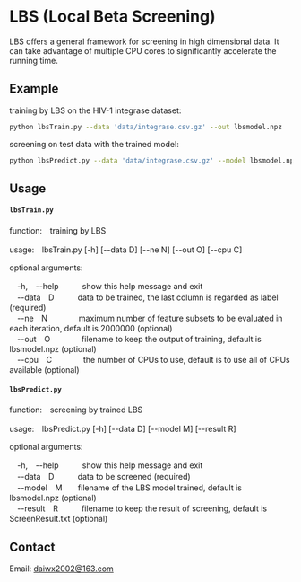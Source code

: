 # LBS (Local Beta Screening)

LBS offers a general framework for screening in high dimensional data. It can take advantage of multiple CPU cores to significantly accelerate the running time.


## Example

training by LBS on the HIV-1 integrase dataset:
```Bash
python lbsTrain.py --data 'data/integrase.csv.gz' --out lbsmodel.npz
```

screening on test data with  the trained model:
```Bash
python lbsPredict.py --data 'data/integrase.csv.gz' --model lbsmodel.npz --result SreenResult.txt
```

## Usage

#### `lbsTrain.py`

function:　training by LBS

usage:　lbsTrain.py [-h] [--data D] [--ne N] [--out O] [--cpu C]

optional arguments:

 　-h,　--help　　　show this help message and exit<br>
 　--data　D　　　data to be trained, the last column is regarded as label
              (required)<br>
 　--ne　N　　　　maximum number of feature subsets to be evaluated in each
              iteration, default is 2000000 (optional)<br>
 　--out　O　　　　filename to keep the output of training, default is
              lbsmodel.npz (optional)<br>
 　--cpu　C　　　　the number of CPUs to use, default is to use all of CPUs
              available (optional)<br>


#### `lbsPredict.py`

function:　screening by trained LBS

usage:　lbsPredict.py [-h] [--data D] [--model M] [--result R]

optional arguments:

　-h,　--help　　　show this help message and exit<br>
　--data　D　　　data to be screened (required)<br>
　--model　M　　filename of the LBS model trained, default is lbsmodel.npz
              (optional)<br>
　--result　R　　　filename to keep the result of screening, default is ScreenResult.txt (optional)<br>

## Contact
Email: daiwx2002@163.com
